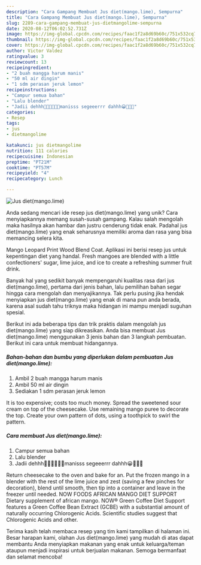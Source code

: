 ```yaml
---
description: "Cara Gampang Membuat Jus diet(mango.lime), Sempurna"
title: "Cara Gampang Membuat Jus diet(mango.lime), Sempurna"
slug: 2289-cara-gampang-membuat-jus-dietmangolime-sempurna
date: 2020-08-12T06:02:52.731Z
image: https://img-global.cpcdn.com/recipes/faac1f2a8d69b60c/751x532cq70/jus-dietmangolime-foto-resep-utama.jpg
thumbnail: https://img-global.cpcdn.com/recipes/faac1f2a8d69b60c/751x532cq70/jus-dietmangolime-foto-resep-utama.jpg
cover: https://img-global.cpcdn.com/recipes/faac1f2a8d69b60c/751x532cq70/jus-dietmangolime-foto-resep-utama.jpg
author: Victor Valdez
ratingvalue: 3
reviewcount: 13
recipeingredient:
- "2 buah mangga harum manis"
- "50 ml air dingin"
- "1 sdm perasan jeruk lemon"
recipeinstructions:
- "Campur semua bahan"
- "Lalu blender"
- "Jadii dehhh🤤🤤🤤😁😁😁manisss segeeerrr dahhh😀🤤🤤🤤"
categories:
- Resep
tags:
- jus
- dietmangolime

katakunci: jus dietmangolime 
nutrition: 111 calories
recipecuisine: Indonesian
preptime: "PT21M"
cooktime: "PT57M"
recipeyield: "4"
recipecategory: Lunch

---
```



![Jus diet(mango.lime)](https://img-global.cpcdn.com/recipes/faac1f2a8d69b60c/751x532cq70/jus-dietmangolime-foto-resep-utama.jpg)

Anda sedang mencari ide resep jus diet(mango.lime) yang unik? Cara menyiapkannya memang susah-susah gampang. Kalau salah mengolah maka hasilnya akan hambar dan justru cenderung tidak enak. Padahal jus diet(mango.lime) yang enak seharusnya memiliki aroma dan rasa yang bisa memancing selera kita.

Mango Leopard Print Wood Blend Coat. Aplikasi ini berisi resep jus untuk kepentingan diet yang handal. Fresh mangoes are blended with a little confectioners&#39; sugar, lime juice, and ice to create a refreshing summer fruit drink.

Banyak hal yang sedikit banyak mempengaruhi kualitas rasa dari jus diet(mango.lime), pertama dari jenis bahan, lalu pemilihan bahan segar hingga cara mengolah dan menyajikannya. Tak perlu pusing jika hendak menyiapkan jus diet(mango.lime) yang enak di mana pun anda berada, karena asal sudah tahu triknya maka hidangan ini mampu menjadi suguhan spesial.


Berikut ini ada beberapa tips dan trik praktis dalam mengolah jus diet(mango.lime) yang siap dikreasikan. Anda bisa membuat Jus diet(mango.lime) menggunakan 3 jenis bahan dan 3 langkah pembuatan. Berikut ini cara untuk membuat hidangannya.

<!--inarticleads1-->

##### Bahan-bahan dan bumbu yang diperlukan dalam pembuatan Jus diet(mango.lime):

1. Ambil 2 buah mangga harum manis
1. Ambil 50 ml air dingin
1. Sediakan 1 sdm perasan jeruk lemon


It is too expensive; costs too much money. Spread the sweetened sour cream on top of the cheesecake. Use remaining mango puree to decorate the top. Create your own pattern of dots, using a toothpick to swirl the pattern. 

<!--inarticleads2-->

##### Cara membuat Jus diet(mango.lime):

1. Campur semua bahan
1. Lalu blender
1. Jadii dehhh🤤🤤🤤😁😁😁manisss segeeerrr dahhh😀🤤🤤🤤


Return cheesecake to the oven and bake for an. Put the frozen mango in a blender with the rest of the lime juice and zest (saving a few pinches for decoration), blend until smooth, then tip into a container and leave in the freezer until needed. NOW FOODS AFRICAN MANGO DIET SUPPORT Dietary supplement of african mango. NOW® Green Coffee Diet Support features a Green Coffee Bean Extract (GCBE) with a substantial amount of naturally occurring Chlorogenic Acids. Scientific studies suggest that Chlorogenic Acids and other. 

Terima kasih telah membaca resep yang tim kami tampilkan di halaman ini. Besar harapan kami, olahan Jus diet(mango.lime) yang mudah di atas dapat membantu Anda menyiapkan makanan yang enak untuk keluarga/teman ataupun menjadi inspirasi untuk berjualan makanan. Semoga bermanfaat dan selamat mencoba!
